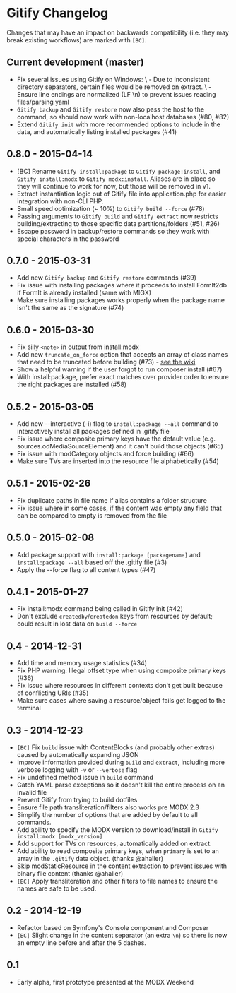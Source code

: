 # Gitify Changelog

Changes that may have an impact on backwards compatibility (i.e. they may break existing workflows) are marked with `[BC]`.

## Current development (master)
- Fix several issues using Gitify on Windows:
  \ - Due to inconsistent directory separators, certain files would be removed on extract.
  \ - Ensure line endings are normalized (LF \n) to prevent issues reading files/parsing yaml
- `Gitify backup` and `Gitify restore` now also pass the host to the command, so should now work with non-localhost databases (#80, #82)
- Extend `Gitify init` with more recommended options to include in the data, and automatically listing installed packages (#41)

## 0.8.0 - 2015-04-14
- [BC] Rename `Gitify install:package` to `Gitify package:install`, and `Gitify install:modx` to `Gitify modx:install`. Aliases are in place so they will continue to work for now, but those will be removed in v1. 
- Extract instantiation logic out of Gitify file into application.php for easier integration with non-CLI PHP.
- Small speed optimization (~ 10%) to `Gitify build --force` (#78)
- Passing arguments to `Gitify build` and  `Gitify extract` now restricts building/extracting to those specific data partitions/folders (#51, #26)
- Escape password in backup/restore commands so they work with special characters in the password

## 0.7.0 - 2015-03-31
- Add new `Gitify backup` and `Gitify restore` commands (#39)
- Fix issue with installing packages where it proceeds to install FormIt2db if FormIt is already installed (same with MIGX)
- Make sure installing packages works properly when the package name isn't the same as the signature (#74)

## 0.6.0 - 2015-03-30
- Fix silly `<note>` in output from install:modx
- Add new `truncate_on_force` option that accepts an array of class names that need to be truncated before building (#73) - [see the wiki](https://github.com/modmore/Gitify/wiki/3.-The-.gitify-File#dealing-with-closures)
- Show a helpful warning if the user forgot to run composer install (#67)
- With install:package, prefer exact matches over provider order to ensure the right packages are installed (#58)

## 0.5.2 - 2015-03-05
- Add new --interactive (-i) flag to `install:package --all` command to interactively install all packages defined in .gitify file
- Fix issue where composite primary keys have the default value (e.g. sources.odMediaSourceElement) and it can't build those objects (#65)
- Fix issue with modCategory objects and force building (#66)
- Make sure TVs are inserted into the resource file alphabetically (#54)

## 0.5.1 - 2015-02-26
- Fix duplicate paths in file name if alias contains a folder structure
- Fix issue where in some cases, if the content was empty any field that can be compared to empty is removed from the file

## 0.5.0 - 2015-02-08

- Add package support with `install:package [packagename]` and `install:package --all` based off the .gitify file (#3)
- Apply the --force flag to all content types (#47)

## 0.4.1 - 2015-01-27

- Fix install:modx command being called in Gitify init (#42)
- Don't exclude `createdby`/`createdon` keys from resources by default; could result in lost data on `build --force`

## 0.4 - 2014-12-31

- Add time and memory usage statistics (#34)
- Fix PHP warning: Illegal offset type when using composite primary keys (#36)
- Fix issue where resources in different contexts don't get built because of conflicting URIs (#35)
- Make sure cases where saving a resource/object fails get logged to the terminal

## 0.3 - 2014-12-23

- `[BC]` Fix `build` issue with ContentBlocks (and probably other extras) caused by automatically expanding JSON
- Improve information provided during `build` and `extract`, including more verbose logging with `-v` or `--verbose` flag
- Fix undefined method issue in `build` command
- Catch YAML parse exceptions so it doesn't kill the entire process on an invalid file
- Prevent Gitify from trying to build dotfiles
- Ensure file path transliteration/filters also works pre MODX 2.3
- Simplify the number of options that are added by default to all commands.
- Add ability to specify the MODX version to download/install in `Gitify install:modx [modx_version]`
- Add support for TVs on resources, automatically added on extract.
- Add ability to read composite primary keys, when `primary` is set to an array in the `.gitify` data object. (thanks @ahaller)
- Skip modStaticResource in the content extraction to prevent issues with binary file content (thanks @ahaller)
- `[BC]` Apply transliteration and other filters to file names to ensure the names are safe to be used.

## 0.2 - 2014-12-19

- Refactor based on Symfony's Console component and Composer
- `[BC]` Slight change in the content separator (an extra `\n`) so there is now an empty line before and after the 5 dashes.

## 0.1

- Early alpha, first prototype presented at the MODX Weekend
